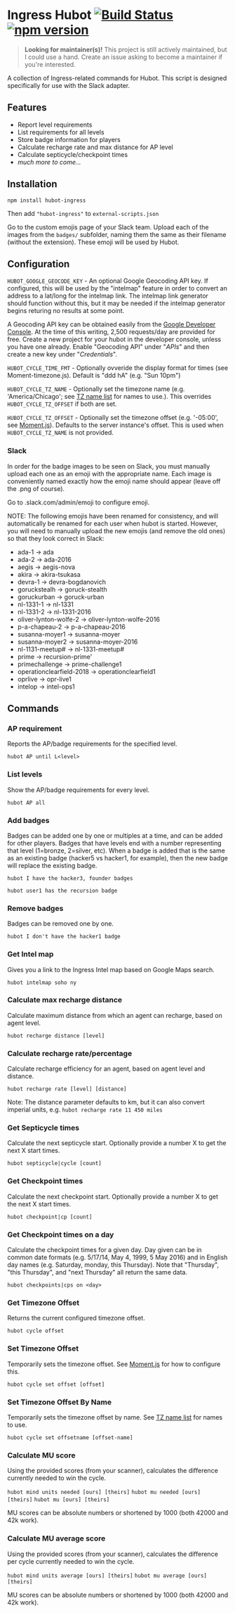 # Ingress Hubot [![Build Status](https://travis-ci.org/hubot-scripts/hubot-ingress.svg?branch=master)](https://travis-ci.org/hubot-scripts/hubot-ingress)[![npm version](https://badge.fury.io/js/hubot-ingress.svg)](http://badge.fury.io/js/hubot-ingress)

> **Looking for maintainer(s)!** This project is still actively maintained, but I could use a hand. Create an issue asking to become a maintainer if you're interested.

A collection of Ingress-related commands for Hubot. This script is designed
specifically for use with the Slack adapter.

## Features

* Report level requirements
* List requirements for all levels
* Store badge information for players
* Calculate recharge rate and max distance for AP level
* Calculate septicycle/checkpoint times
* *much more to come...*

## Installation

`npm install hubot-ingress`

Then add `"hubot-ingress"` to `external-scripts.json`

Go to the custom emojis page of your Slack team. Upload each of the images from
the `badges/` subfolder, naming them the same as their filename (without the
extension).
These emoji will be used by Hubot.

## Configuration

`HUBOT_GOOGLE_GEOCODE_KEY` - An optional Google Geocoding API key.
If configured, this will be used by the "intelmap" feature in order to
convert an address to a lat/long for the intelmap link. The intelmap link
generator should function without this, but it may be needed if the
intelmap generator begins returing no results at some point.

A Geocoding API key can be obtained easily from the [Google Developer Console](https://console.developers.google.com).
At the time of this writing, 2,500 requests/day are provided for free.
Create a new project for your hubot in the developer console, unless you
have one already. Enable "Geocoding API" under "_APIs_" and then
create a new key under "_Credentials_".

`HUBOT_CYCLE_TIME_FMT` - Optionally ovveride the display format for times (see
Moment-timezone.js). Default is "ddd hA" (e.g. "Sun 10pm")

`HUBOT_CYCLE_TZ_NAME` - Optionally set the timezone name (e.g. 'America/Chicago';
see [TZ name list](https://en.wikipedia.org/wiki/List_of_tz_database_time_zones) for names to use.).
This overrides `HUBOT_CYCLE_TZ_OFFSET` if both are set.

`HUBOT_CYCLE_TZ_OFFSET` - Optionally set the timezone offset (e.g. '-05:00',
see [Moment.js](http://momentjs.com/docs/#/manipulating/timezone-offset/)).
Defaults to the server instance's offset. This is used when
`HUBOT_CYCLE_TZ_NAME` is not provided.

### Slack

In order for the badge images to be seen on Slack, you must manually upload
each one as an emoji with the appropriate name. Each image is conveniently
named exactly how the emoji name should appear (leave off the .png of course).

Go to <yourslackdomain>.slack.com/admin/emoji to configure emoji.

NOTE: The following emojis have been renamed for consistency, and will automatically
be renamed for each user when hubot is started. However, you will need to manually upload
the new emojis (and remove the old ones) so that they look correct in Slack:

* ada-1 -> ada
* ada-2 -> ada-2016
* aegis -> aegis-nova
* akira -> akira-tsukasa
* devra-1 -> devra-bogdanovich
* goruckstealh -> goruck-stealth
* goruckurban -> goruck-urban
* nl-1331-1 -> nl-1331
* nl-1331-2 -> nl-1331-2016
* oliver-lynton-wolfe-2 -> oliver-lynton-wolfe-2016
* p-a-chapeau-2 -> p-a-chapeau-2016
* susanna-moyer1 -> susanna-moyer
* susanna-moyer2 -> susanna-moyer-2016
* nl-1131-meetup# -> nl-1331-meetup#
* prime -> recursion-prime'
* primechallenge -> prime-challenge1
* operationclearfield-2018 -> operationclearfield1
* oprlive -> opr-live1
* intelop -> intel-ops1

## Commands

### AP requirement

Reports the AP/badge requirements for the specified level.

`hubot AP until L<level>`

### List levels

Show the AP/badge requirements for every level.

`hubot AP all`

### Add badges

Badges can be added one by one or multiples at a time, and can be added for
other players. Badges that have levels end with a number representing that
level (1=bronze, 2=silver, etc). When a badge is added that is the same as an
existing badge (hacker5 vs hacker1, for example), then the new badge will
replace the existing badge.

`hubot I have the hacker3, founder badges`

`hubot user1 has the recursion badge`

### Remove badges

Badges can be removed one by one.

`hubot I don't have the hacker1 badge`

### Get Intel map

Gives you a link to the Ingress Intel map based on Google Maps search.

`hubot intelmap soho ny`

### Calculate max recharge distance

Calculate maximum distance from which an agent can recharge, based on agent
level.

`hubot recharge distance [level]`

### Calculate recharge rate/percentage

Calculate recharge efficiency for an agent, based on agent level and distance.

`hubot recharge rate [level] [distance]`

Note: The distance parameter defaults to km, but it can also convert imperial
units, e.g. `hubot recharge rate 11 450 miles`

### Get Septicycle times

Calculate the next septicycle start. Optionally provide a number X to get the
next X start times.

`hubot septicycle|cycle [count]`

### Get Checkpoint times

Calculate the next checkpoint start. Optionally provide a number X to get the
next X start times.

`hubot checkpoint|cp [count]`

### Get Checkpoint times on a day

Calculate the checkpoint times for a given day. Day given can be in common date formats (e.g. 5/17/14, May 4, 1999, 5 May 2016) and in English day names (e.g. Saturday, monday, this Thursday). Note that "Thursday", "this Thursday", and "next Thursday" all return the same data.

`hubot checkpoints|cps on <day>`

### Get Timezone Offset

Returns the current configured timezone offset.

`hubot cycle offset`

### Set Timezone Offset

Temporarily sets the timezone offset. See [Moment.js](http://momentjs.com/docs/#/manipulating/timezone-offset/) for how to configure this.

`hubot cycle set offset [offset]`

### Set Timezone Offset By Name

Temporarily sets the timezone offset by name. See [TZ name list](https://en.wikipedia.org/wiki/List_of_tz_database_time_zones) for names to use.

`hubot cycle set offsetname [offset-name]`

### Calculate MU score

Using the provided scores (from your scanner), calculates the difference currently needed to win the cycle.

`hubot mind units needed [ours] [theirs]`
`hubot mu needed [ours] [theirs]`
`hubot mu [ours] [theirs]`

MU scores can be absolute numbers or shortened by 1000 (both 42000 and 42k work).

### Calculate MU average score

Using the provided scores (from your scanner), calculates the difference per cycle currently needed to win the cycle.

`hubot mind units average [ours] [theirs]`
`hubot mu average [ours] [theirs]`

MU scores can be absolute numbers or shortened by 1000 (both 42000 and 42k work).

